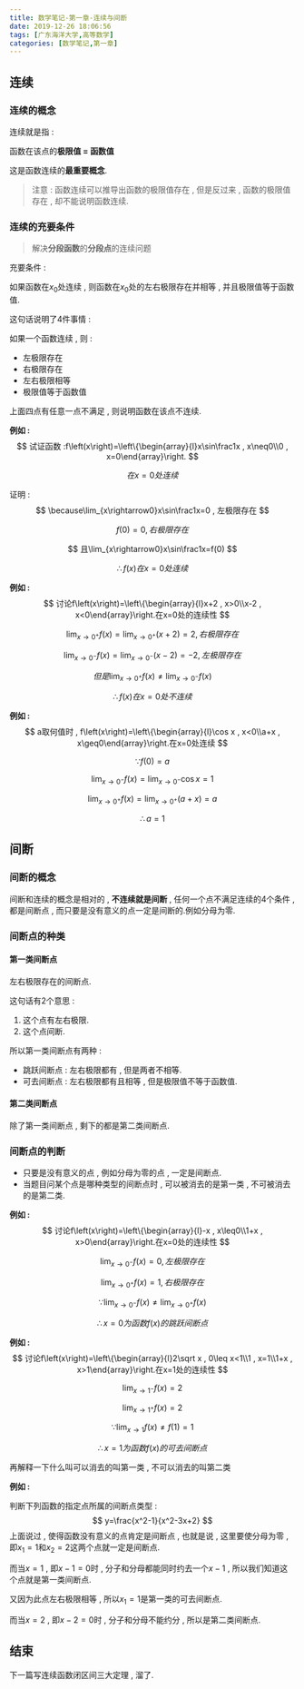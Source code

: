 ```yaml
---
title: 数学笔记-第一章-连续与间断
date: 2019-12-26 18:06:56
tags: [广东海洋大学,高等数学]
categories: [数学笔记,第一章]
---
```


## 连续

### 连续的概念

连续就是指 :

函数在该点的**极限值 = 函数值**

这是函数连续的**最重要概念**.

> 注意 : 函数连续可以推导出函数的极限值存在 , 但是反过来 , 函数的极限值存在 , 却不能说明函数连续.

### 连续的充要条件

> 解决**分段函数**的**分段点**的连续问题

充要条件 :

如果函数在$x_0$处连续 , 则函数在$x_0$处的左右极限存在并相等 , 并且极限值等于函数值.

这句话说明了4件事情 :

如果一个函数连续 , 则 :

- 左极限存在
- 右极限存在
- 左右极限相等
- 极限值等于函数值

上面四点有任意一点不满足 , 则说明函数在该点不连续.

**例如 :**
$$
试证函数 :f\left(x\right)=\left\{\begin{array}{l}x\sin\frac1x , x\neq0\\0 , x=0\end{array}\right.
$$

$$
在x=0处连续
$$

证明 :
$$
\because\lim_{x\rightarrow0}x\sin\frac1x=0 , 左极限存在
$$

$$
f(0)=0 , 右极限存在
$$

$$
且\lim_{x\rightarrow0}x\sin\frac1x=f(0)
$$

$$
\therefore f(x)在x=0处连续
$$

**例如 :**
$$
讨论f\left(x\right)=\left\{\begin{array}{l}x+2 , x>0\\x-2 , x<0\end{array}\right.在x=0处的连续性
$$

$$
\lim_{x\rightarrow 0^+}f\left(x\right)=\lim_{x\rightarrow 0^+}\left(x+2\right)=2 , 右极限存在
$$

$$
\lim_{x\rightarrow 0^-}f\left(x\right)=\lim_{x\rightarrow 0^-}\left(x-2\right)=-2 , 左极限存在
$$

$$
但是\lim_{x\rightarrow 0^+}f\left(x\right)\neq\lim_{x\rightarrow 0^-}f\left(x\right)
$$

$$
\therefore f(x)在x=0处不连续
$$

**例如 :**
$$
a取何值时 , f\left(x\right)=\left\{\begin{array}{l}\cos x , x<0\\a+x , x\geq0\end{array}\right.在x=0处连续
$$

$$
\because f(0)=a
$$

$$
\lim_{x\rightarrow 0^-}f\left(x\right)=\lim_{x\rightarrow 0^-}\cos x=1
$$

$$
\lim_{x\rightarrow 0^+}f\left(x\right)=\lim_{x\rightarrow 0^+}(a+x)=a
$$

$$
\therefore a=1
$$

## 间断

### 间断的概念

间断和连续的概念是相对的 , **不连续就是间断** , 任何一个点不满足连续的4个条件 , 都是间断点 , 而只要是没有意义的点一定是间断的.例如分母为零.

### 间断点的种类

#### 第一类间断点

左右极限存在的间断点.

这句话有2个意思 :

1. 这个点有左右极限.
2. 这个点间断.

所以第一类间断点有两种 :

- 跳跃间断点 : 左右极限都有 , 但是两者不相等.
- 可去间断点 : 左右极限都有且相等 , 但是极限值不等于函数值.

#### 第二类间断点

除了第一类间断点 , 剩下的都是第二类间断点.

### 间断点的判断

- 只要是没有意义的点 , 例如分母为零的点 , 一定是间断点.
- 当题目问某个点是哪种类型的间断点时 , 可以被消去的是第一类 , 不可被消去的是第二类.

**例如 :**
$$
讨论f\left(x\right)=\left\{\begin{array}{l}-x , x\leq0\\1+x , x>0\end{array}\right.在x=0处的连续性
$$

$$
\lim_{x\rightarrow0^-}f\left(x\right)=0 , 左极限存在
$$

$$
\lim_{x\rightarrow0^+}f\left(x\right)=1 , 右极限存在
$$

$$
\because \lim_{x\rightarrow0^-}f\left(x\right)\neq\lim_{x\rightarrow0^+}f\left(x\right)
$$

$$
\therefore x=0为函数f(x)的跳跃间断点
$$

**例如 :**
$$
讨论f\left(x\right)=\left\{\begin{array}{l}2\sqrt x , 0\leq x<1\\1 , x=1\\1+x , x>1\end{array}\right.在x=1处的连续性
$$

$$
\lim_{x\rightarrow1^-}f\left(x\right)=2
$$

$$
\lim_{x\rightarrow1^+}f\left(x\right)=2
$$

$$
\because \lim_{x\rightarrow1}f\left(x\right)\neq f(1)=1
$$

$$
\therefore x=1为函数f(x)的可去间断点
$$

再解释一下什么叫可以消去的叫第一类 , 不可以消去的叫第二类

**例如 :**

判断下列函数的指定点所属的间断点类型 :
$$
y=\frac{x^2-1}{x^2-3x+2}
$$
上面说过 , 使得函数没有意义的点肯定是间断点 , 也就是说 , 这里要使分母为零 , 即$x_1=1$和$x_2=2$这两个点就一定是间断点.

而当$x=1$ , 即$x-1=0$时 , 分子和分母都能同时约去一个$x-1$ , 所以我们知道这个点就是第一类间断点.

又因为此点左右极限相等 , 所以$x_1=1$是第一类的可去间断点.

而当$x=2$ , 即$x-2=0$时 , 分子和分母不能约分 , 所以是第二类间断点.

## 结束

下一篇写连续函数闭区间三大定理 , 溜了.